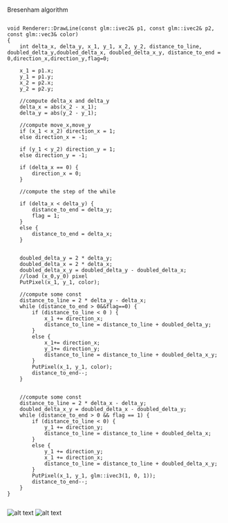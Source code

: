 #
Bresenham algorithm

```

void Renderer::DrawLine(const glm::ivec2& p1, const glm::ivec2& p2, const glm::vec3& color)
{
	int delta_x, delta_y, x_1, y_1, x_2, y_2, distance_to_line, doubled_delta_y,doubled_delta_x, doubled_delta_x_y, distance_to_end = 0,direction_x,direction_y,flag=0;

	x_1 = p1.x;
	y_1 = p1.y;
	x_2 = p2.x;
	y_2 = p2.y;

	//compute delta_x and delta_y
	delta_x = abs(x_2 - x_1);
	delta_y = abs(y_2 - y_1);

	//compute move_x,move_y
	if (x_1 < x_2) direction_x = 1;
	else direction_x = -1;

	if (y_1 < y_2) direction_y = 1;
	else direction_y = -1;

	if (delta_x == 0) {
		direction_x = 0;
	}
	
	//compute the step of the while

	if (delta_x < delta_y) {
		distance_to_end = delta_y;
		flag = 1;
	}
	else {
		distance_to_end = delta_x;
	}
	

	doubled_delta_y = 2 * delta_y;
	doubled_delta_x = 2 * delta_x;
	doubled_delta_x_y = doubled_delta_y - doubled_delta_x;
	//load (x_0,y_0) pixel
	PutPixel(x_1, y_1, color);

	//compute some const
	distance_to_line = 2 * delta_y - delta_x;
	while (distance_to_end > 0&&flag==0) {
		if (distance_to_line < 0 ) {
			x_1 += direction_x;
			distance_to_line = distance_to_line + doubled_delta_y;
		}
		else {
			x_1+= direction_x;
			y_1+= direction_y;
			distance_to_line = distance_to_line + doubled_delta_x_y;
		}
		PutPixel(x_1, y_1, color);
		distance_to_end--;
	}


	//compute some const
	distance_to_line = 2 * delta_x - delta_y;
	doubled_delta_x_y = doubled_delta_x - doubled_delta_y;
	while (distance_to_end > 0 && flag == 1) {
		if (distance_to_line < 0) {
			y_1 += direction_y;
			distance_to_line = distance_to_line + doubled_delta_x;
		} 
		else {
			y_1 += direction_y;
			x_1 += direction_x;
			distance_to_line = distance_to_line + doubled_delta_x_y;
		}
		PutPixel(x_1, y_1, glm::ivec3(1, 0, 1));
		distance_to_end--;
	}
}


```
![alt text](https://github.com/HaifaGraphicsCourses/computergraphics2021-eitan-and-hadar/blob/master/%E2%80%99Assignment1Report/flower_shape.jpeg)
![alt text](https://github.com/HaifaGraphicsCourses/computergraphics2021-eitan-and-hadar/blob/master/%E2%80%99Assignment1Report/sanity_check.png)



